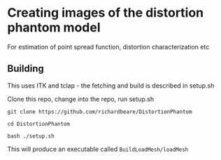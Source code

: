 # Creating images of the distortion phantom model

For estimation of point spread function, distortion characterization etc

## Building

This uses ITK and tclap - the fetching and build is described in setup.sh

Clone this repo, change into the repo, run setup.sh

```
git clone https://github.com/richardbeare/DistortionPhantom

cd DistortionPhantom

bash ./setup.sh

```

This will produce an executable called `BuildLoadMesh/loadMesh`
